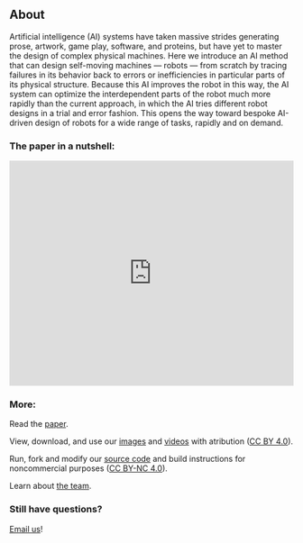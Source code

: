 ## About


<!-- ![image](https://robodiff.github.io/gifs/summary.gif)<br>
[youtube](https://youtu.be/qe_4_9cDt4Y) |
[download](https://drive.google.com/file/d/.../view)<br> -->
Artificial intelligence (AI) systems have taken massive strides generating prose, artwork, game play, software, and proteins, but have yet to master the design of complex physical machines. Here we introduce an AI method that can design self-moving machines — robots — from scratch by tracing failures in its behavior back to errors or inefficiencies in particular parts of its physical structure. Because this AI improves the robot in this way, the AI system can optimize the interdependent parts of the robot much more rapidly than the current approach, in which the AI tries different robot designs in a trial and error fashion. This opens the way toward bespoke AI-driven design of robots for a wide range of tasks, rapidly and on demand.


### **The paper in a nutshell:**
<iframe width="100%" height="400" src="https://www.youtube.com/embed/qe_4_9cDt4Y" frameborder="0" allowfullscreen></iframe>

### **More:**

Read the [paper](/paper).

View, download, and use our [images](/images) and [videos](/videos) with atribution ([CC BY 4.0](http://creativecommons.org/licenses/by/4.0/)).

Run, fork and modify our [source code](/code) and build instructions for noncommercial purposes ([CC BY-NC 4.0](https://creativecommons.org/licenses/by-nc/4.0/)).

Learn about [the team](/team).

### **Still have questions?** 

[Email us](mailto:sam.kriegman@northwestern.edu)!


<br><br><br>
